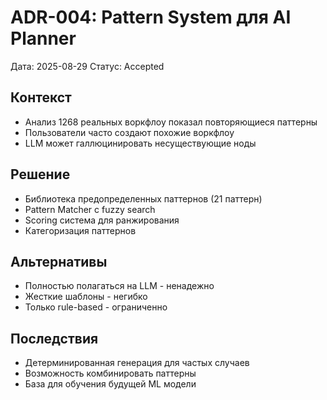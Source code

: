 # ADR-004: Pattern System для AI Planner

Дата: 2025-08-29
Статус: Accepted

## Контекст
- Анализ 1268 реальных воркфлоу показал повторяющиеся паттерны
- Пользователи часто создают похожие воркфлоу
- LLM может галлюцинировать несуществующие ноды

## Решение
- Библиотека предопределенных паттернов (21 паттерн)
- Pattern Matcher с fuzzy search
- Scoring система для ранжирования
- Категоризация паттернов

## Альтернативы
- Полностью полагаться на LLM - ненадежно
- Жесткие шаблоны - негибко
- Только rule-based - ограниченно

## Последствия
- Детерминированная генерация для частых случаев
- Возможность комбинировать паттерны
- База для обучения будущей ML модели